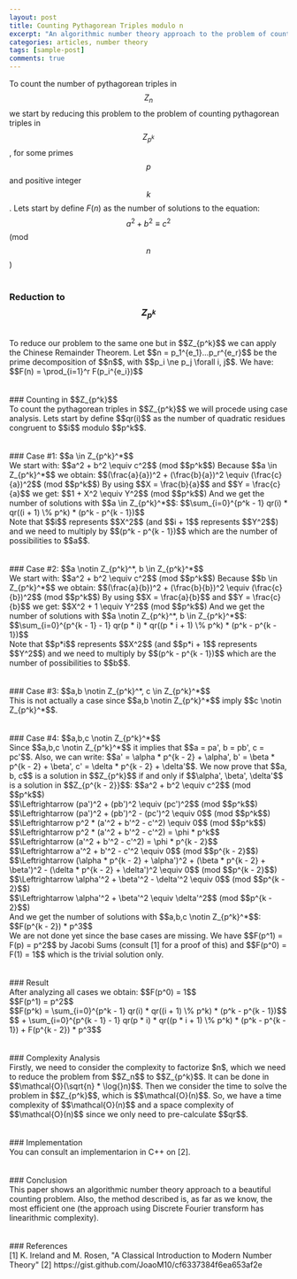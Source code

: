 ```yaml
---
layout: post
title: Counting Pythagorean Triples modulo n
excerpt: "An algorithmic number theory approach to the problem of counting Pythagorean triples modulo n."
categories: articles, number theory
tags: [sample-post]
comments: true
---
```




To count the number of pythagorean triples in $$Z_n$$ we start by reducing this problem to the problem of counting pythagorean triples in $$Z_{p^k}$$, for some primes $$p$$ and positive integer $$k$$.
Lets start by define $F(n)$ as the number of solutions to the equation:
	$$a^2 + b^2 \equiv c^2$$ (mod $$n$$)
<br>
<br>

### Reduction to $$Z_{p^k}$$
<br>
To reduce our problem to the same one but in $$Z_{p^k}$$ we can apply the Chinese Remainder Theorem.
Let $$n = p_1^{e_1}...p_r^{e_r}$$ be the prime decomposition of $$n$$, with $$p_i \ne p_j \forall i, j$$. We have:
	$$F(n) = \prod_{i=1}^r F(p_i^{e_i})$$
<br>
<br>
<br>
### Counting in $$Z_{p^k}$$
<br>
To count the pythagorean triples in $$Z_{p^k}$$ we will procede using case analysis. Lets start by define $$qr(i)$$ as the number of quadratic residues congruent to $$i$$ modulo $$p^k$$.
<br>
<br>
<br>
### Case #1: $$a \in Z_{p^k}^*$$
<br>
We start with:
	$$a^2 + b^2 \equiv c^2$$ (mod $$p^k$$)
Because $$a \in Z_{p^k}^*$$ we obtain:
	$$(\frac{a}{a})^2 + (\frac{b}{a})^2 \equiv (\frac{c}{a})^2$$ (mod $$p^k$$)
By using $$X = \frac{b}{a}$$ and $$Y = \frac{c}{a}$$ we get:
	$$1 + X^2 \equiv Y^2$$ (mod $$p^k$$)
And we get the number of solutions with $$a \in Z_{p^k}^*$$:
	$$\sum_{i=0}^{p^k - 1} qr(i) * qr((i + 1) \% p^k) * (p^k - p^{k - 1})$$
<br>
Note that $$i$$ represents $$X^2$$ (and $$i + 1$$ represents $$Y^2$$) and we need to multiply by $$(p^k - p^{k - 1})$$ which are the number of possibilities to $$a$$.
<br>
<br>
<br>
### Case #2: $$a \notin Z_{p^k}^*, b \in Z_{p^k}^*$$
<br>
We start with:
	$$a^2 + b^2 \equiv c^2$$ (mod $$p^k$$)
Because $$b \in Z_{p^k}^*$$ we obtain:
	$$(\frac{a}{b})^2 + (\frac{b}{b})^2 \equiv (\frac{c}{b})^2$$ (mod $$p^k$$)
By using $$X = \frac{a}{b}$$ and $$Y = \frac{c}{b}$$ we get:
	$$X^2 + 1 \equiv Y^2$$ (mod $$p^k$$)
And we get the number of solutions with $$a \notin Z_{p^k}^*, b \in Z_{p^k}^*$$:
	$$\sum_{i=0}^{p^{k - 1} - 1} qr(p * i) * qr((p * i + 1) \% p^k) * (p^k - p^{k - 1})$$
<br>
Note that $$p*i$$ represents $$X^2$$ (and $$p*i + 1$$ represents $$Y^2$$) and we need to multiply by $$(p^k - p^{k - 1})$$ which are the number of possibilities to $$b$$.
<br>
<br>
<br>
### Case #3: $$a,b \notin Z_{p^k}^*, c \in Z_{p^k}^*$$
<br>
This is not actually a case since $$a,b \notin Z_{p^k}^*$$ imply $$c \notin Z_{p^k}^*$$.
<br>
<br>
<br>
### Case #4: $$a,b,c \notin Z_{p^k}^*$$
<br>
Since $$a,b,c \notin Z_{p^k}^*$$ it implies that $$a = pa', b = pb', c = pc'$$. Also, we can write: $$a' = \alpha * p^{k - 2} + \alpha', b' = \beta * p^{k - 2} + \beta', c' = \delta * p^{k - 2} + \delta'$$.
We now prove that $$a, b, c$$ is a solution in $$Z_{p^k}$$ if and only if $$\alpha', \beta', \delta'$$ is a solution in $$Z_{p^{k - 2}}$$:
	$$a^2 + b^2 \equiv c^2$$ (mod $$p^k$$)<br>
	$$\Leftrightarrow (pa')^2 + (pb')^2 \equiv (pc')^2$$ (mod $$p^k$$)<br>
	$$\Leftrightarrow (pa')^2 + (pb')^2 - (pc')^2 \equiv 0$$ (mod $$p^k$$)<br>
	$$\Leftrightarrow p^2 * (a'^2 + b'^2 - c'^2) \equiv 0$$ (mod $$p^k$$)<br>
	$$\Leftrightarrow p^2 * (a'^2 + b'^2 - c'^2) = \phi * p^k$$<br>
	$$\Leftrightarrow (a'^2 + b'^2 - c'^2) = \phi * p^{k - 2}$$<br>
	$$\Leftrightarrow a'^2 + b'^2 - c'^2 \equiv 0$$ (mod $$p^{k - 2}$$)<br>
	$$\Leftrightarrow (\alpha * p^{k - 2} + \alpha')^2 + (\beta * p^{k - 2} + \beta')^2 - (\delta * p^{k - 2} + \delta')^2 \equiv 0$$ (mod $$p^{k - 2}$$)<br>
	$$\Leftrightarrow \alpha'^2 + \beta'^2 - \delta'^2 \equiv 0$$ (mod $$p^{k - 2}$$)<br>
	$$\Leftrightarrow \alpha'^2 + \beta'^2 \equiv \delta'^2$$ (mod $$p^{k - 2}$$)<br>
And we get the number of solutions with $$a,b,c \notin Z_{p^k}^*$$:
	$$F(p^{k - 2}) * p^3$$
<br>
We are not done yet since the base cases are missing. We have $$F(p^1) = F(p) = p^2$$ by Jacobi Sums (consult [1] for a proof of this) and $$F(p^0) = F(1) = 1$$ which is the trivial solution only.
<br>
<br>
<br>
### Result
<br>
After analyzing all cases we obtain:
$$F(p^0) = 1$$<br>
$$F(p^1) = p^2$$<br>
$$F(p^k) = \sum_{i=0}^{p^k - 1} qr(i) * qr((i + 1) \% p^k) * (p^k - p^{k - 1})$$<br>
		$$ + \sum_{i=0}^{p^{k - 1} - 1} qr(p * i) * qr((p * i + 1) \% p^k) * (p^k - p^{k - 1}) + F(p^{k - 2}) * p^3$$
<br>
<br>
<br>
### Complexity Analysis
<br>
Firstly, we need to consider the complexity to factorize $n$, which we need to reduce the problem from $$Z_n$$ to $$Z_{p^k}$$. It can be done in $$\mathcal{O}(\sqrt{n} * \log{}n)$$.
Then we consider the time to solve the problem in $$Z_{p^k}$$, which is $$\mathcal{O}(n)$$.
So, we have a time complexity of $$\mathcal{O}(n)$$ and a space complexity of $$\mathcal{O}(n)$$ since we only need to pre-calculate $$qr$$.
<br>
<br>
<br>
### Implementation
<br>
You can consult an implementarion in C++ on [2].
<br>
<br>
<br>
### Conclusion
<br>
This paper shows an algorithmic number theory approach to a beautiful counting problem. Also, the method described is, as far as we know, the most efficient one (the approach using Discrete Fourier transform has linearithmic complexity).
<br>
<br>
<br>
### References
<br>
[1] K. Ireland and M. Rosen, "A Classical Introduction to Modern Number Theory"
[2] https://gist.github.com/JoaoM10/cf6337384f6ea653af2e


